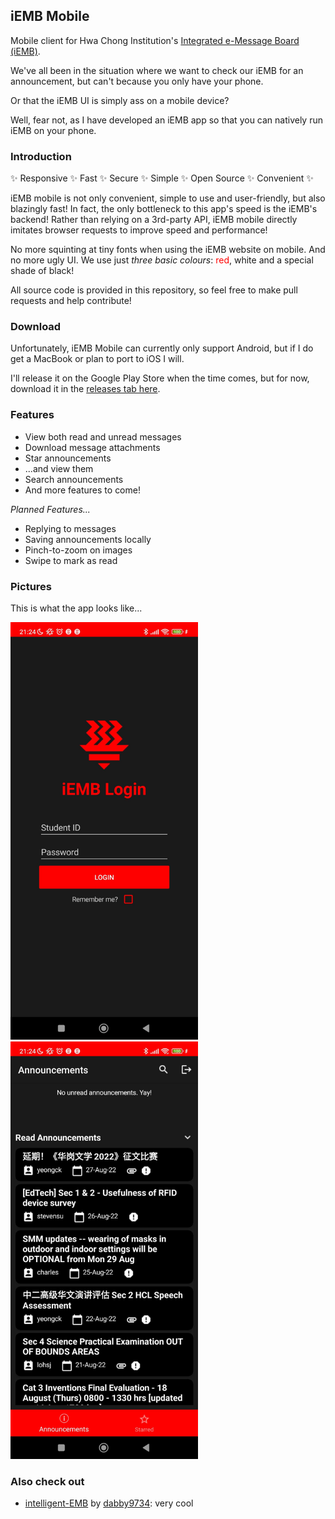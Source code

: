 ## iEMB Mobile
Mobile client for Hwa Chong Institution's [Integrated e-Message Board (iEMB)](https://iemb.hci.edu.sg).

We've all been in the situation where we want to check our iEMB for an announcement, but can't because you only have your phone.

Or that the iEMB UI is simply ass on a mobile device?

Well, fear not, as I have developed an iEMB app so that you can natively run iEMB on your phone.

### Introduction
✨ Responsive ✨ Fast ✨ Secure ✨ Simple ✨ Open Source ✨ Convenient ✨

iEMB mobile is not only convenient, simple to use and user-friendly, but also blazingly fast! In fact, the only bottleneck to this app's speed is the iEMB's backend! Rather than relying on a 3rd-party API, iEMB mobile directly imitates browser requests to improve speed and performance! 

No more squinting at tiny fonts when using the iEMB website on mobile. And no more ugly UI. We use just *three basic colours*: <span style="color:red">red</span>, white and <span style="color:#1a1a1a; background-color:white">a special shade of black</span>!

All source code is provided in this repository, so feel free to make pull requests and help contribute!

### Download
Unfortunately, iEMB Mobile can currently only support Android, but if I do get a MacBook or plan to port to iOS I will.

I'll release it on the Google Play Store when the time comes, but for now, download it in the [releases tab here](https://github.com/UnidentifiedX/iEMB-Mobile/releases/latest).

### Features
- View both read and unread messages
- Download message attachments
- Star announcements
- ...and view them
- Search announcements
- And more features to come!

*Planned Features...*
- Replying to messages
- Saving announcements locally
- Pinch-to-zoom on images
- Swipe to mark as read

### Pictures
This is what the app looks like...

<p float="left">
    <img src="https://github.com/UnidentifiedX/iEMB-Mobile/blob/master/Images/login.jpeg?raw=true" alt="login page image" width="300">
    <img src="https://github.com/UnidentifiedX/iEMB-Mobile/blob/master/Images/homepage.jpeg?raw=true" alt="login page image" width="300">
</p>

### Also check out
- [intelligent-EMB](https://iemb.dabby.studio) by [dabby9734](https://github.com/dabby9734): very cool
